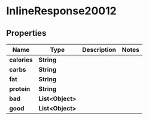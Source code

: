 

# InlineResponse20012

## Properties

Name | Type | Description | Notes
------------ | ------------- | ------------- | -------------
**calories** | **String** |  | 
**carbs** | **String** |  | 
**fat** | **String** |  | 
**protein** | **String** |  | 
**bad** | **List&lt;Object&gt;** |  | 
**good** | **List&lt;Object&gt;** |  | 




